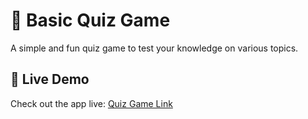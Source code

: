 # 🧠 Basic Quiz Game  

A simple and fun quiz game to test your knowledge on various topics.  

## 🔗 Live Demo  
Check out the app live: [Quiz Game Link](https://kim-quiz.vercel.app)  
